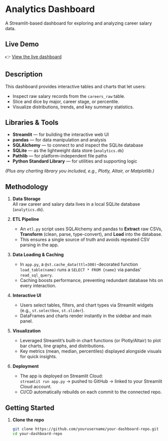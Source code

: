 # Analytics Dashboard

A Streamlit-based dashboard for exploring and analyzing career salary data.

## Live Demo

👉 [View the live dashboard](https://dashboard-7tpwxqcudvfhvxmw8kkcsg.streamlit.app/)

## Description

This dashboard provides interactive tables and charts that let users:
- Inspect raw salary records from the `careers_raw` table.
- Slice and dice by major, career stage, or percentile.
- Visualize distributions, trends, and key summary statistics.

## Libraries & Tools

- **Streamlit** — for building the interactive web UI  
- **pandas** — for data manipulation and analysis  
- **SQLAlchemy** — to connect to and inspect the SQLite database  
- **SQLite** — as the lightweight data store (`analytics.db`)  
- **Pathlib** — for platform-independent file paths  
- **Python Standard Library** — for utilities and supporting logic  

_(Plus any charting library you included, e.g., Plotly, Altair, or Matplotlib.)_

## Methodology

1. **Data Storage**  
   All raw career and salary data lives in a local SQLite database (`analytics.db`).  

2. **ETL Pipeline**  
   - An `etl.py` script uses SQLAlchemy and pandas to **Extract** raw CSVs, **Transform** (clean, parse, type-convert), and **Load** into the database.  
   - This ensures a single source of truth and avoids repeated CSV parsing in the app.  

3. **Data Loading & Caching**  
   - In `app.py`, a `@st.cache_data(ttl=300)`-decorated function `load_table(name)` runs a `SELECT * FROM {name}` via pandas' `read_sql_query`.  
   - Caching boosts performance, preventing redundant database hits on every interaction.  

4. **Interactive UI**  
   - Users select tables, filters, and chart types via Streamlit widgets (e.g., `st.selectbox`, `st.slider`).  
   - DataFrames and charts render instantly in the sidebar and main panel.  

5. **Visualization**  
   - Leveraged Streamlit’s built-in chart functions (or Plotly/Altair) to plot bar charts, line graphs, and distributions.  
   - Key metrics (mean, median, percentiles) displayed alongside visuals for quick insights.  

6. **Deployment**  
   - The app is deployed on Streamlit Cloud:  
     `streamlit run app.py` → pushed to GitHub → linked to your Streamlit Cloud account.  
   - CI/CD automatically rebuilds on each commit to the connected repo.  

## Getting Started

1. **Clone the repo**  
   ```bash
   git clone https://github.com/yourusername/your-dashboard-repo.git
   cd your-dashboard-repo
